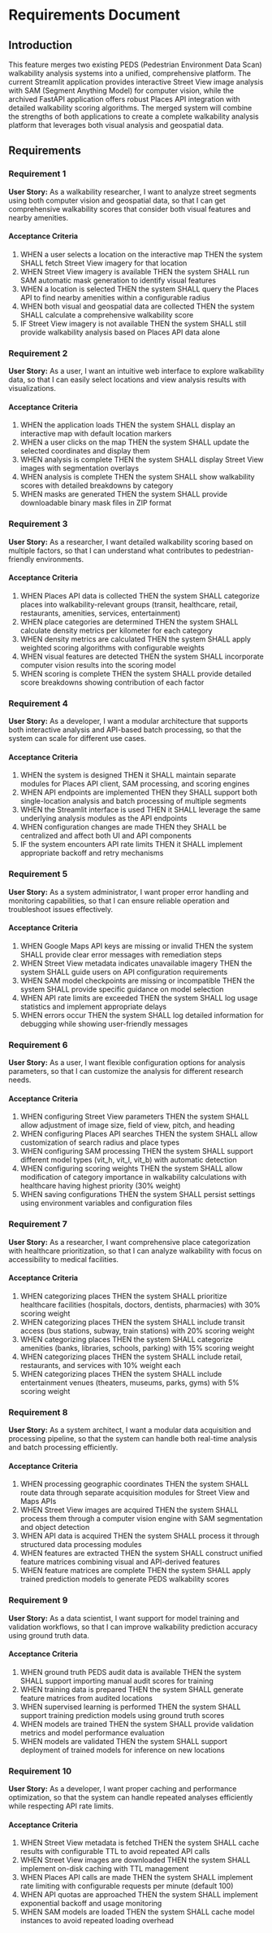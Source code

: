 # Requirements Document

## Introduction

This feature merges two existing PEDS (Pedestrian Environment Data Scan) walkability analysis systems into a unified, comprehensive platform. The current Streamlit application provides interactive Street View image analysis with SAM (Segment Anything Model) for computer vision, while the archived FastAPI application offers robust Places API integration with detailed walkability scoring algorithms. The merged system will combine the strengths of both applications to create a complete walkability analysis platform that leverages both visual analysis and geospatial data.

## Requirements

### Requirement 1

**User Story:** As a walkability researcher, I want to analyze street segments using both computer vision and geospatial data, so that I can get comprehensive walkability scores that consider both visual features and nearby amenities.

#### Acceptance Criteria

1. WHEN a user selects a location on the interactive map THEN the system SHALL fetch Street View imagery for that location
2. WHEN Street View imagery is available THEN the system SHALL run SAM automatic mask generation to identify visual features
3. WHEN a location is selected THEN the system SHALL query the Places API to find nearby amenities within a configurable radius
4. WHEN both visual and geospatial data are collected THEN the system SHALL calculate a comprehensive walkability score
5. IF Street View imagery is not available THEN the system SHALL still provide walkability analysis based on Places API data alone

### Requirement 2

**User Story:** As a user, I want an intuitive web interface to explore walkability data, so that I can easily select locations and view analysis results with visualizations.

#### Acceptance Criteria

1. WHEN the application loads THEN the system SHALL display an interactive map with default location markers
2. WHEN a user clicks on the map THEN the system SHALL update the selected coordinates and display them
3. WHEN analysis is complete THEN the system SHALL display Street View images with segmentation overlays
4. WHEN analysis is complete THEN the system SHALL show walkability scores with detailed breakdowns by category
5. WHEN masks are generated THEN the system SHALL provide downloadable binary mask files in ZIP format

### Requirement 3

**User Story:** As a researcher, I want detailed walkability scoring based on multiple factors, so that I can understand what contributes to pedestrian-friendly environments.

#### Acceptance Criteria

1. WHEN Places API data is collected THEN the system SHALL categorize places into walkability-relevant groups (transit, healthcare, retail, restaurants, amenities, services, entertainment)
2. WHEN place categories are determined THEN the system SHALL calculate density metrics per kilometer for each category
3. WHEN density metrics are calculated THEN the system SHALL apply weighted scoring algorithms with configurable weights
4. WHEN visual features are detected THEN the system SHALL incorporate computer vision results into the scoring model
5. WHEN scoring is complete THEN the system SHALL provide detailed score breakdowns showing contribution of each factor

### Requirement 4

**User Story:** As a developer, I want a modular architecture that supports both interactive analysis and API-based batch processing, so that the system can scale for different use cases.

#### Acceptance Criteria

1. WHEN the system is designed THEN it SHALL maintain separate modules for Places API client, SAM processing, and scoring engines
2. WHEN API endpoints are implemented THEN they SHALL support both single-location analysis and batch processing of multiple segments
3. WHEN the Streamlit interface is used THEN it SHALL leverage the same underlying analysis modules as the API endpoints
4. WHEN configuration changes are made THEN they SHALL be centralized and affect both UI and API components
5. IF the system encounters API rate limits THEN it SHALL implement appropriate backoff and retry mechanisms

### Requirement 5

**User Story:** As a system administrator, I want proper error handling and monitoring capabilities, so that I can ensure reliable operation and troubleshoot issues effectively.

#### Acceptance Criteria

1. WHEN Google Maps API keys are missing or invalid THEN the system SHALL provide clear error messages with remediation steps
2. WHEN Street View metadata indicates unavailable imagery THEN the system SHALL guide users on API configuration requirements
3. WHEN SAM model checkpoints are missing or incompatible THEN the system SHALL provide specific guidance on model selection
4. WHEN API rate limits are exceeded THEN the system SHALL log usage statistics and implement appropriate delays
5. WHEN errors occur THEN the system SHALL log detailed information for debugging while showing user-friendly messages

### Requirement 6

**User Story:** As a user, I want flexible configuration options for analysis parameters, so that I can customize the analysis for different research needs.

#### Acceptance Criteria

1. WHEN configuring Street View parameters THEN the system SHALL allow adjustment of image size, field of view, pitch, and heading
2. WHEN configuring Places API searches THEN the system SHALL allow customization of search radius and place types
3. WHEN configuring SAM processing THEN the system SHALL support different model types (vit_h, vit_l, vit_b) with automatic detection
4. WHEN configuring scoring weights THEN the system SHALL allow modification of category importance in walkability calculations with healthcare having highest priority (30% weight)
5. WHEN saving configurations THEN the system SHALL persist settings using environment variables and configuration files

### Requirement 7

**User Story:** As a researcher, I want comprehensive place categorization with healthcare prioritization, so that I can analyze walkability with focus on accessibility to medical facilities.

#### Acceptance Criteria

1. WHEN categorizing places THEN the system SHALL prioritize healthcare facilities (hospitals, doctors, dentists, pharmacies) with 30% scoring weight
2. WHEN categorizing places THEN the system SHALL include transit access (bus stations, subway, train stations) with 20% scoring weight
3. WHEN categorizing places THEN the system SHALL categorize amenities (banks, libraries, schools, parking) with 15% scoring weight
4. WHEN categorizing places THEN the system SHALL include retail, restaurants, and services with 10% weight each
5. WHEN categorizing places THEN the system SHALL include entertainment venues (theaters, museums, parks, gyms) with 5% scoring weight

### Requirement 8

**User Story:** As a system architect, I want a modular data acquisition and processing pipeline, so that the system can handle both real-time analysis and batch processing efficiently.

#### Acceptance Criteria

1. WHEN processing geographic coordinates THEN the system SHALL route data through separate acquisition modules for Street View and Maps APIs
2. WHEN Street View images are acquired THEN the system SHALL process them through a computer vision engine with SAM segmentation and object detection
3. WHEN API data is acquired THEN the system SHALL process it through structured data processing modules
4. WHEN features are extracted THEN the system SHALL construct unified feature matrices combining visual and API-derived features
5. WHEN feature matrices are complete THEN the system SHALL apply trained prediction models to generate PEDS walkability scores

### Requirement 9

**User Story:** As a data scientist, I want support for model training and validation workflows, so that I can improve walkability prediction accuracy using ground truth data.

#### Acceptance Criteria

1. WHEN ground truth PEDS audit data is available THEN the system SHALL support importing manual audit scores for training
2. WHEN training data is prepared THEN the system SHALL generate feature matrices from audited locations
3. WHEN supervised learning is performed THEN the system SHALL support training prediction models using ground truth scores
4. WHEN models are trained THEN the system SHALL provide validation metrics and model performance evaluation
5. WHEN models are validated THEN the system SHALL support deployment of trained models for inference on new locations

### Requirement 10

**User Story:** As a developer, I want proper caching and performance optimization, so that the system can handle repeated analyses efficiently while respecting API rate limits.

#### Acceptance Criteria

1. WHEN Street View metadata is fetched THEN the system SHALL cache results with configurable TTL to avoid repeated API calls
2. WHEN Street View images are downloaded THEN the system SHALL implement on-disk caching with TTL management
3. WHEN Places API calls are made THEN the system SHALL implement rate limiting with configurable requests per minute (default 100)
4. WHEN API quotas are approached THEN the system SHALL implement exponential backoff and usage monitoring
5. WHEN SAM models are loaded THEN the system SHALL cache model instances to avoid repeated loading overhead